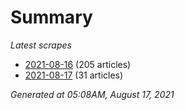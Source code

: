 # Summary
*Latest scrapes*
* [2021-08-16](https://github.com/nuuuwan/news_lk/blob/data/news_lk.2021-08-16.json) (205 articles)
* [2021-08-17](https://github.com/nuuuwan/news_lk/blob/data/news_lk.2021-08-17.json) (31 articles)

*Generated at 05:08AM, August 17, 2021*